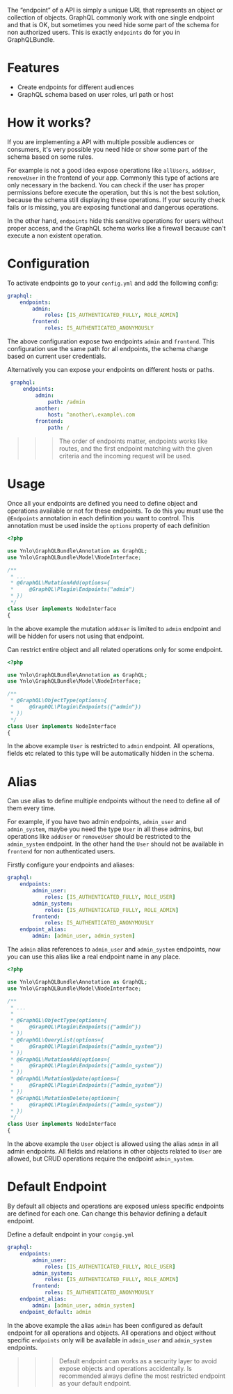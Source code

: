 The “endpoint” of a API is simply a unique URL that represents an object or 
collection of objects. GraphQL commonly work with one single endpoint and that is OK, 
but sometimes you need hide some part of the schema for non authorized users.
This is exactly `endpoints` do for you in GraphQLBundle.

# Features

- Create endpoints for different audiences
- GraphQL schema based on user roles, url path or host

# How it works?

If you are implementing a API with multiple possible audiences or consumers, 
it's very possible you need hide or show some part of the schema based on some rules.

For example is not a good idea expose operations like `allUsers`, `addUser`, `removeUser` 
in the frontend of your app. 
Commonly this type of actions are only necessary in the backend. 
You can check if the user has proper permissions before execute the operation, 
but this is not the best solution, because the schema still displaying these operations.
If your security check fails or is missing, you are exposing functional and dangerous operations.

In the other hand, `endpoints` hide this sensitive operations for users without proper access,
and the GraphQL schema works like a firewall because can't execute a non existent operation. 

# Configuration

To activate endpoints go to your `config.yml` and add the following config:

````yaml
graphql:
    endpoints:
        admin:
            roles: [IS_AUTHENTICATED_FULLY, ROLE_ADMIN]
        frontend:
            roles: IS_AUTHENTICATED_ANONYMOUSLY
````

The above configuration expose two endpoints `admin` and `frontend`. 
This configuration use the same path for all endpoints, the schema change based
on current user credentials.

Alternatively you can expose your endpoints on different hosts or paths.
 
````yaml
 graphql:
     endpoints:
         admin:
             path: /admin
         another:
             host: ^another\.example\.com    
         frontend:
             path: /
 ````

>>> The order of endpoints matter, endpoints works like routes, 
and the first endpoint matching with the given criteria and the incoming request will be used.

# Usage

Once all your endpoints are defined you need to define object and operations available or not for
these endpoints. To do this you must use the `@Endpoints` annotation in each definition you want to
control. This annotation must be used inside the `options` property of each definition

````php
<?php

use Ynlo\GraphQLBundle\Annotation as GraphQL;
use Ynlo\GraphQLBundle\Model\NodeInterface;

/**
 * ...
 * @GraphQL\MutationAdd(options={
 *     @GraphQL\Plugin\Endpoints("admin")
 * })
 */
class User implements NodeInterface
{
````
In the above example the mutation `addUser` is limited to `admin` endpoint and will be hidden
for users not using that endpoint. 

Can restrict entire object and all related operations only for some endpoint.

````php
<?php

use Ynlo\GraphQLBundle\Annotation as GraphQL;
use Ynlo\GraphQLBundle\Model\NodeInterface;

/**
 * @GraphQL\ObjectType(options={
 *     @GraphQL\Plugin\Endpoints({"admin"})
 * })
 */
class User implements NodeInterface
{
````

In the above example `User` is restricted to `admin` endpoint. 
All operations, fields etc related to this type will be automatically hidden in the schema.

# Alias

Can use alias to define multiple endpoints without the need to define all of them every time.

For example, if you have two admin endpoints, `admin_user` and `admin_system`, maybe
you need the type `User` in all these admins, but operations like `addUser` or `removeUser`
should be restricted to the `admin_system` endpoint. 
In the other hand the `User` should not be available in `frontend` for non authenticated users.

Firstly configure your endpoints and aliases:

````yaml
graphql:
    endpoints:
        admin_user:
            roles: [IS_AUTHENTICATED_FULLY, ROLE_USER]
        admin_system:
            roles: [IS_AUTHENTICATED_FULLY, ROLE_ADMIN]
        frontend:
            roles: IS_AUTHENTICATED_ANONYMOUSLY
    endpoint_alias: 
        admin: [admin_user, admin_system]  
 ````

The `admin` alias references to `admin_user` and `admin_system` endpoints, 
now you can use this alias like a real endpoint name in any place.

````php
<?php

use Ynlo\GraphQLBundle\Annotation as GraphQL;
use Ynlo\GraphQLBundle\Model\NodeInterface;

/**
 * ...
 * 
 * @GraphQL\ObjectType(options={
 *     @GraphQL\Plugin\Endpoints({"admin"})
 * })
 * @GraphQL\QueryList(options={
 *     @GraphQL\Plugin\Endpoints({"admin_system"})
 * })
 * @GraphQL\MutationAdd(options={
 *     @GraphQL\Plugin\Endpoints({"admin_system"})
 * })
 * @GraphQL\MutationUpdate(options={
 *     @GraphQL\Plugin\Endpoints({"admin_system"})
 * })
 * @GraphQL\MutationDelete(options={
 *     @GraphQL\Plugin\Endpoints({"admin_system"})
 * })
 */
class User implements NodeInterface
{
````
In the above example the `User` object is allowed using the alias `admin` in all admin endpoints. 
All fields and relations in other objects related to `User` are allowed, 
but CRUD operations require the endpoint `admin_system`. 

# Default Endpoint

By default all objects and operations are exposed unless specific endpoints are defined for each one.
Can change this behavior defining a default endpoint.

Define a default endpoint in your `congig.yml`

````yaml
graphql:
    endpoints:
        admin_user:
            roles: [IS_AUTHENTICATED_FULLY, ROLE_USER]
        admin_system:
            roles: [IS_AUTHENTICATED_FULLY, ROLE_ADMIN]
        frontend:
            roles: IS_AUTHENTICATED_ANONYMOUSLY
    endpoint_alias: 
        admin: [admin_user, admin_system]
    endpoint_default: admin  
 ````
 
In the above example the alias `admin` has been configured 
as default endpoint for all operations and objects. 
All operations and object without specific `endpoints` only will be available in
`admin_user` and `admin_system` endpoints.

>>> Default endpoint can works as a security layer to avoid expose objects and operations
accidentally. Is recommended always define the most restricted endpoint as your
default endpoint.